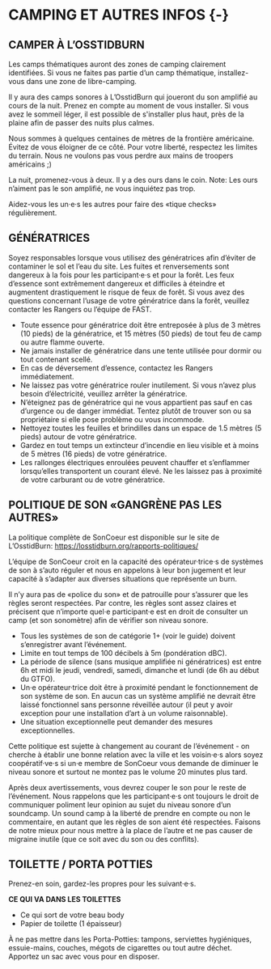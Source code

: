 # CAMPING ET AUTRES INFOS {-}

<h2><span>CAMPER À L’OSSTIDBURN </span></h2> 


Les camps thématiques auront des zones de camping clairement identifiées. Si vous ne faites pas partie d’un camp thématique, installez-vous dans une zone de libre-camping. 

Il y aura des camps sonores à L’OsstidBurn qui joueront du son amplifié au cours de la nuit. Prenez en compte au moment de vous installer. Si vous avez le sommeil léger, il est possible de s'installer plus haut, près de la plaine afin de passer des nuits plus calmes. 


Nous sommes à quelques centaines de mètres de la  frontière américaine. Évitez de vous éloigner de ce  côté. Pour votre liberté, respectez les limites du  terrain. Nous ne voulons pas vous perdre aux mains de troopers américains ;)  


La nuit, promenez-vous à deux. Il y a des ours dans le coin. Note: Les ours n’aiment pas le son amplifié, ne vous inquiétez pas trop. 

Aidez-vous les un·e·s les autres pour faire des «tique checks» régulièrement.


<h2><span> GÉNÉRATRICES </span></h2>


Soyez responsables lorsque vous utilisez des génératrices afin d’éviter de contaminer le sol et l’eau du site. Les fuites et renversements sont dangereux à la fois pour les participant·e·s et pour la forêt. Les feux d’essence sont extrêmement dangereux et difficiles à éteindre et augmentent drastiquement le risque de feux de forêt. Si vous avez des questions concernant l’usage de votre génératrice dans la forêt, veuillez contacter les Rangers ou l’équipe de FAST. 

* Toute essence pour génératrice doit être entreposée à plus de 3 mètres (10 pieds) de la génératrice, et 15 mètres (50 pieds) de tout feu de camp ou autre flamme ouverte. 
* Ne jamais installer de génératrice dans une tente utilisée pour dormir ou tout contenant scellé. 
* En cas de déversement d’essence, contactez les Rangers immédiatement. 
* Ne laissez pas votre génératrice rouler inutilement. Si vous n’avez plus besoin d’électricité, veuillez arrêter la génératrice. 
* N’éteignez pas de génératrice qui ne vous appartient  pas sauf en cas d’urgence ou de danger immédiat. Tentez plutôt de trouver son ou sa propriétaire si elle pose problème ou vous incommode. 
* Nettoyez toutes les feuilles et brindilles dans un espace de 1.5 mètres (5 pieds) autour de votre génératrice. 
* Gardez en tout temps un extincteur d’incendie en lieu visible et à moins de 5 mètres (16 pieds) de votre génératrice. 
* Les rallonges électriques enroulées peuvent chauffer et s’enflammer lorsqu’elles transportent un courant élevé. Ne les laissez pas à proximité de votre carburant ou de votre génératrice. 


<h2><span> POLITIQUE DE SON
«GANGRÈNE PAS LES AUTRES»  </span></h2>  

La politique complète de SonCoeur est disponible sur le site de L’OsstidBurn: 
https://losstidburn.org/rapports-politiques/

L’équipe de SonCoeur croit en la capacité des opérateur·trice·s de systèmes de son à s’auto réguler et nous en appelons à leur bon jugement et leur capacité à s’adapter aux diverses situations que représente un burn. 

Il n’y aura pas de «police du son» et de patrouille pour s’assurer que les règles seront respectées. Par contre, les règles sont assez claires et précisent que n’importe quel·e participant·e est en droit de consulter un camp (et son sonomètre) afin de vérifier son niveau sonore. 

* Tous les systèmes de son de catégorie 1+  (voir le guide) doivent s’enregistrer avant  l’événement. 
* Limite en tout temps de 100 décibels à 5m (pondération dBC). 
* La période de silence (sans musique amplifiée ni génératrices) est entre 6h et midi le jeudi, vendredi, samedi, dimanche et lundi (de 6h au début du GTFO). 
* Un·e opérateur·trice doit être à proximité pendant le fonctionnement de son système de son. En aucun cas un système amplifié ne devrait être laissé fonctionnel sans personne réveillée autour (il peut y avoir exception pour une installation d’art à un volume raisonnable). 
* Une situation exceptionnelle peut demander des mesures exceptionnelles.


Cette politique est sujette à changement au courant de l’événement - on cherche à établir une bonne relation avec la ville et les voisin·e·s alors soyez coopératif·ve·s si un·e membre de SonCoeur vous demande de diminuer le niveau sonore et surtout ne montez pas le volume 20 minutes plus tard. 


Après deux avertissements, vous devrez couper le son pour le reste de l’événement. 
Nous rappelons que les participant·e·s ont toujours le droit de communiquer poliment leur opinion au sujet du niveau sonore d’un soundcamp. Un sound camp à la liberté de prendre en compte ou non le commentaire, en autant que les règles de son aient été respectées. Faisons de notre mieux pour nous mettre à la place de l’autre et ne pas causer de migraine inutile (que ce soit avec du son ou des conflits). 


<h2><span> TOILETTE / PORTA POTTIES </span></h2>  

Prenez-en soin, gardez-les propres pour les suivant·e·s.  

**CE QUI VA DANS LES TOILETTES**

* Ce qui sort de votre beau body  
* Papier de toilette (1 épaisseur) 

À ne pas mettre dans les Porta-Potties: tampons, serviettes hygiéniques, essuie-mains, couches, mégots de cigarettes ou tout autre déchet. Apportez un sac avec vous pour en disposer.  

